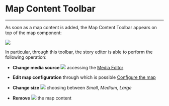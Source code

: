 # Map Content Toolbar
**********************

As soon as a map content is added, the Map Content Toolbar appears on top of the map component:

<img src="../img/content-map-toolbar/content-map-toolbar.jpg" class="ms-docimage"/>

In particular, through this toolbar, the story editor is able to perform the following operation:

* **Change media source** <img src="../img/button/change-media2.jpg" class="ms-docbutton"/> accessing the [Media Editor](media-editor-window.md)

* **Edit map configuration** through which is possible [Configure the map](configure-map.md)

* **Change size** <img src="../img/button/change-size2.jpg" class="ms-docbutton"/> choosing between *Small*, *Medium*, *Large*

* **Remove** <img src="../img/button/remove2.jpg" class="ms-docbutton"/> the map content